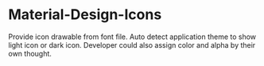 Material-Design-Icons
=====================

Provide icon drawable from font file. Auto detect application theme to show light icon or dark icon. Developer could also assign color and alpha by their own thought. 
